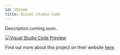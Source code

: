 ```yaml
---
id: VSCode
title: Visual Studio Code
---
```


Description coming soon.

[<img alt="Visual Studio Code Preview" src="/img/VSCode.png" />](https://code.visualstudio.com/)

Find out more about this project on their website [here](https://code.visualstudio.com/).